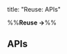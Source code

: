 <frontmatter>
title: "Reuse: APIs"
</frontmatter>

<link rel="stylesheet" href="{{baseUrl}}/css/textbook.css">

<div class="website-content" id="all">

%%**Reuse →**%%

<div id="title">

## APIs
</div>
<div id="main">

<include src="what/embed.md" boilerplate  />
<include src="designingAPIs/embed.md" boilerplate  />

</div>

</div>
